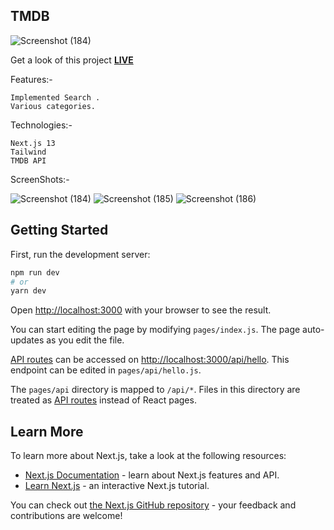 ## TMDB

![Screenshot (184)](https://user-images.githubusercontent.com/73430123/219934547-309d4609-6729-44e6-8d4a-8f4bc7f22b1f.png)

Get a look of this project [**LIVE**](https://tmdb-hant.vercel.app/)

Features:- 
```
Implemented Search .
Various categories.
```
Technologies:- 
```
Next.js 13
Tailwind
TMDB API
```

ScreenShots:-

![Screenshot (184)](https://user-images.githubusercontent.com/73430123/219934673-606b4082-572a-4d66-8b5c-4313d9ca9943.png)
![Screenshot (185)](https://user-images.githubusercontent.com/73430123/219934678-fbe59d6c-61fb-4081-bd8f-a131cd675c0f.png)
![Screenshot (186)](https://user-images.githubusercontent.com/73430123/219934688-29ec3208-7e20-42e3-b185-3487e94b13c5.png)


## Getting Started

First, run the development server:

```bash
npm run dev
# or
yarn dev
```

Open [http://localhost:3000](http://localhost:3000) with your browser to see the result.

You can start editing the page by modifying `pages/index.js`. The page auto-updates as you edit the file.

[API routes](https://nextjs.org/docs/api-routes/introduction) can be accessed on [http://localhost:3000/api/hello](http://localhost:3000/api/hello). This endpoint can be edited in `pages/api/hello.js`.

The `pages/api` directory is mapped to `/api/*`. Files in this directory are treated as [API routes](https://nextjs.org/docs/api-routes/introduction) instead of React pages.

## Learn More

To learn more about Next.js, take a look at the following resources:

- [Next.js Documentation](https://nextjs.org/docs) - learn about Next.js features and API.
- [Learn Next.js](https://nextjs.org/learn) - an interactive Next.js tutorial.

You can check out [the Next.js GitHub repository](https://github.com/vercel/next.js/) - your feedback and contributions are welcome!
